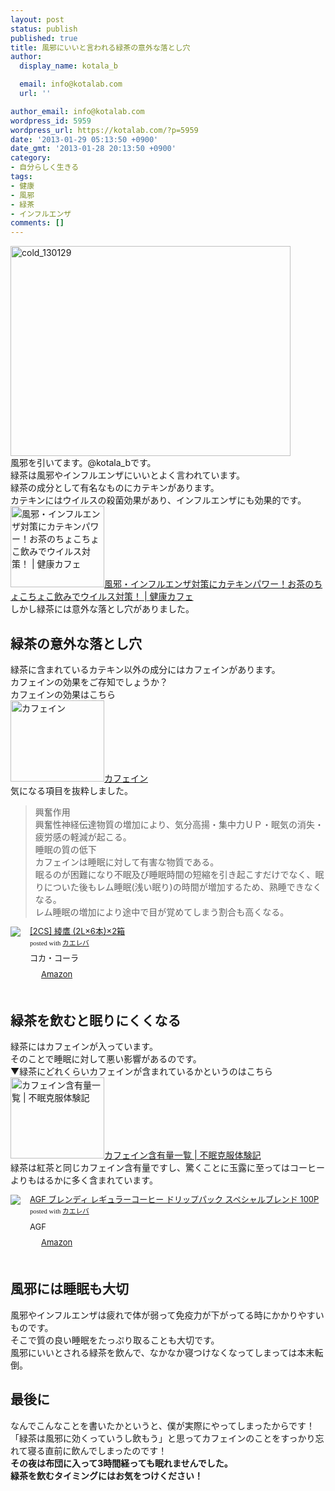 ```yaml
---
layout: post
status: publish
published: true
title: 風邪にいいと言われる緑茶の意外な落とし穴
author:
  display_name: kotala_b

  email: info@kotalab.com
  url: ''

author_email: info@kotalab.com
wordpress_id: 5959
wordpress_url: https://kotalab.com/?p=5959
date: '2013-01-29 05:13:50 +0900'
date_gmt: '2013-01-28 20:13:50 +0900'
category:
- 自分らしく生きる
tags:
- 健康
- 風邪
- 緑茶
- インフルエンザ
comments: []
---
```

<p><img src="https://kotalab.com/wp-content/uploads/cold_130129-448x336.jpg" alt="cold_130129" width="448" height="336" class="alignnone size-large wp-image-5960" /><br />
風邪を引いてます。@kotala_bです。<br />
緑茶は風邪やインフルエンザにいいとよく言われています。<br />
緑茶の成分として有名なものにカテキンがあります。<br />
カテキンにはウイルスの殺菌効果があり、インフルエンザにも効果的です。<br />
<a href="http://www.j-medix.com/blog/%E9%A2%A8%E9%82%AA%E4%BA%88%E9%98%B2%E3%83%BC%E9%A2%A8%E9%82%AA%E5%AF%BE%E7%AD%96/6770.html" target="_blank"><img class="alignleft" src="http://capture.heartrails.com/150x130?http://www.j-medix.com/blog/%E9%A2%A8%E9%82%AA%E4%BA%88%E9%98%B2%E3%83%BC%E9%A2%A8%E9%82%AA%E5%AF%BE%E7%AD%96/6770.html" alt="風邪・インフルエンザ対策にカテキンパワー！お茶のちょこちょこ飲みでウイルス対策！ | 健康カフェ" width="150" height="130" /></a><a href="http://www.j-medix.com/blog/%E9%A2%A8%E9%82%AA%E4%BA%88%E9%98%B2%E3%83%BC%E9%A2%A8%E9%82%AA%E5%AF%BE%E7%AD%96/6770.html" target="_blank">風邪・インフルエンザ対策にカテキンパワー！お茶のちょこちょこ飲みでウイルス対策！ | 健康カフェ</a><a href="http://b.hatena.ne.jp/entry/http://www.j-medix.com/blog/%E9%A2%A8%E9%82%AA%E4%BA%88%E9%98%B2%E3%83%BC%E9%A2%A8%E9%82%AA%E5%AF%BE%E7%AD%96/6770.html" target="_blank"><img border="0" src="http://b.hatena.ne.jp/entry/image/http://www.j-medix.com/blog/%E9%A2%A8%E9%82%AA%E4%BA%88%E9%98%B2%E3%83%BC%E9%A2%A8%E9%82%AA%E5%AF%BE%E7%AD%96/6770.html" alt="" /></a><br style="clear:both;" />しかし緑茶には意外な落とし穴がありました。<br />
<!--more--></p>
<h2>緑茶の意外な落とし穴</h2>
<p>緑茶に含まれているカテキン以外の成分にはカフェインがあります。<br />
カフェインの効果をご存知でしょうか？<br />
カフェインの効果はこちら<br />
<a href="http://kaiwa-kouza.com/contents/sub/yougo/caffeine.html" target="_blank"><img class="alignleft" src="http://capture.heartrails.com/150x130?http://kaiwa-kouza.com/contents/sub/yougo/caffeine.html" alt="カフェイン" width="150" height="130" /></a><a href="http://kaiwa-kouza.com/contents/sub/yougo/caffeine.html" target="_blank">カフェイン</a><a href="http://b.hatena.ne.jp/entry/http://kaiwa-kouza.com/contents/sub/yougo/caffeine.html" target="_blank"><img border="0" src="http://b.hatena.ne.jp/entry/image/http://kaiwa-kouza.com/contents/sub/yougo/caffeine.html" alt="" /></a><br style="clear:both;" />気になる項目を抜粋しました。</p>
<blockquote><p>興奮作用<br />
興奮性神経伝達物質の増加により、気分高揚・集中力ＵＰ・眠気の消失・疲労感の軽減が起こる。<br />
睡眠の質の低下<br />
カフェインは睡眠に対して有害な物質である。<br />
眠るのが困難になり不眠及び睡眠時間の短縮を引き起こすだけでなく、眠りについた後もレム睡眠(浅い眠り)の時間が増加するため、熟睡できなくなる。<br />
レム睡眠の増加により途中で目が覚めてしまう割合も高くなる。</p></blockquote>
<div class="kaerebalink-box" style="text-align:left;padding-bottom:20px;font-size:small;/zoom: 1;overflow: hidden;">
<div class="kaerebalink-image" style="float:left;margin:0 15px 10px 0;"><a href="http://www.amazon.co.jp/exec/obidos/ASIN/B004GTK1J6/same-22/ref=nosim/" rel="nofollow" target="_blank"><img src="http://ecx.images-amazon.com/images/I/415dBTDOkmL._SL160_.jpg" style="border: none;" /></a></div>
<div class="kaerebalink-info" style="line-height:120%;/zoom: 1;overflow: hidden;">
<div class="kaerebalink-name" style="margin-bottom:10px;line-height:120%"><a href="http://www.amazon.co.jp/exec/obidos/ASIN/B004GTK1J6/same-22/ref=nosim/" rel="nofollow" target="_blank">[2CS] 綾鷹 (2L&times;6本)&times;2箱</a>
<div class="kaerebalink-powered-date" style="font-size:8pt;margin-top:5px;font-family:verdana;line-height:120%">posted with <a href="http://kaereba.com" target="_blank">カエレバ</a></div>
</div>
<div class="kaerebalink-detail" style="margin-bottom:5px;"> コカ・コーラ     </div>
<div class="kaerebalink-link1" style="margin-top:10px;">
<div class="shoplinkamazon" style="display:inline;margin-right:5px;background: url('http://img.yomereba.com/tam_k_01.gif') 0 0 no-repeat;padding: 2px 0 2px 18px;white-space: nowrap;"><a href="http://www.amazon.co.jp/gp/search?keywords=%88%BB%91%E9&__mk_ja_JP=%83J%83%5E%83J%83i&tag=same-22" rel="nofollow" target="_blank" title="アマゾン" >Amazon</a></div>
</div>
</div>
<div class="booklink-footer" style="clear: left"></div>
</div>
<h2>緑茶を飲むと眠りにくくなる</h2>
<p>緑茶にはカフェインが入っています。<br />
そのことで睡眠に対して悪い影響があるのです。<br />
▼緑茶にどれくらいカフェインが含まれているかというのはこちら<br />
<a href="http://humin.e-taiken.com/cafein2.html" target="_blank"><img class="alignleft" src="http://capture.heartrails.com/150x130?http://humin.e-taiken.com/cafein2.html" alt="カフェイン含有量一覧 | 不眠克服体験記" width="150" height="130" /></a><a href="http://humin.e-taiken.com/cafein2.html" target="_blank">カフェイン含有量一覧 | 不眠克服体験記</a><a href="http://b.hatena.ne.jp/entry/http://humin.e-taiken.com/cafein2.html" target="_blank"><img border="0" src="http://b.hatena.ne.jp/entry/image/http://humin.e-taiken.com/cafein2.html" alt="" /></a><br style="clear:both;" />緑茶は紅茶と同じカフェイン含有量ですし、驚くことに玉露に至ってはコーヒーよりもはるかに多く含まれています。</p>
<div class="kaerebalink-box" style="text-align:left;padding-bottom:20px;font-size:small;/zoom: 1;overflow: hidden;">
<div class="kaerebalink-image" style="float:left;margin:0 15px 10px 0;"><a href="http://www.amazon.co.jp/exec/obidos/ASIN/B0042IWQ62/same-22/ref=nosim/" rel="nofollow" target="_blank"><img src="http://ecx.images-amazon.com/images/I/51Dzlsmr3WL._SL160_.jpg" style="border: none;" /></a></div>
<div class="kaerebalink-info" style="line-height:120%;/zoom: 1;overflow: hidden;">
<div class="kaerebalink-name" style="margin-bottom:10px;line-height:120%"><a href="http://www.amazon.co.jp/exec/obidos/ASIN/B0042IWQ62/same-22/ref=nosim/" rel="nofollow" target="_blank">AGF ブレンディ レギュラーコーヒー ドリップパック スペシャルブレンド 100P</a>
<div class="kaerebalink-powered-date" style="font-size:8pt;margin-top:5px;font-family:verdana;line-height:120%">posted with <a href="http://kaereba.com" target="_blank">カエレバ</a></div>
</div>
<div class="kaerebalink-detail" style="margin-bottom:5px;"> AGF     </div>
<div class="kaerebalink-link1" style="margin-top:10px;">
<div class="shoplinkamazon" style="display:inline;margin-right:5px;background: url('http://img.yomereba.com/tam_k_01.gif') 0 0 no-repeat;padding: 2px 0 2px 18px;white-space: nowrap;"><a href="http://www.amazon.co.jp/gp/search?keywords=%83u%83%8C%83%93%83f%83B%20%83%8C%83M%83%85%83%89%81%5B%83R%81%5B%83q%81%5B&__mk_ja_JP=%83J%83%5E%83J%83i&tag=same-22" rel="nofollow" target="_blank" title="アマゾン" >Amazon</a></div>
</div>
</div>
<div class="booklink-footer" style="clear: left"></div>
</div>
<h2>風邪には睡眠も大切</h2>
<p>風邪やインフルエンザは疲れで体が弱って免疫力が下がってる時にかかりやすいものです。<br />
そこで質の良い睡眠をたっぷり取ることも大切です。<br />
風邪にいいとされる緑茶を飲んで、なかなか寝つけなくなってしまっては本末転倒。</p>
<h2>最後に</h2>
<p>なんでこんなことを書いたかというと、僕が実際にやってしまったからです！<br />
「緑茶は風邪に効くっていうし飲もう」と思ってカフェインのことをすっかり忘れて寝る直前に飲んでしまったのです！<br />
<strong>その夜は布団に入って3時間経っても眠れませんでした。<br />
緑茶を飲むタイミングにはお気をつけください！</strong></p>
